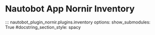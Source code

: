 # Nautobot App Nornir Inventory

::: nautobot_plugin_nornir.plugins.inventory
    options:
        show_submodules: True
        #docstring_section_style: spacy